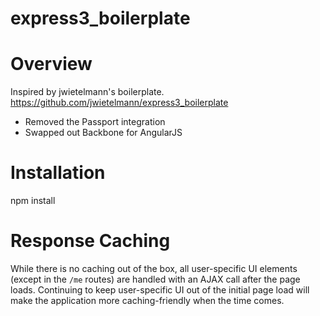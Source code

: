 express3_boilerplate
====================

# Overview
Inspired by jwietelmann's boilerplate.  https://github.com/jwietelmann/express3_boilerplate
- Removed the Passport integration
- Swapped out Backbone for AngularJS

# Installation
npm install

# Response Caching
While there is no caching out of the box, all user-specific UI elements (except in the ```/me``` routes) are handled with an AJAX call after the page loads. Continuing to keep user-specific UI out of the initial page load will make the application more caching-friendly when the time comes.

